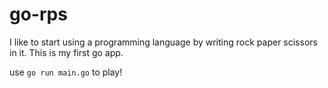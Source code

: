 # go-rps
I like to start using a programming language by writing rock paper scissors in it.
This is my first go app.

use `go run main.go` to play!


